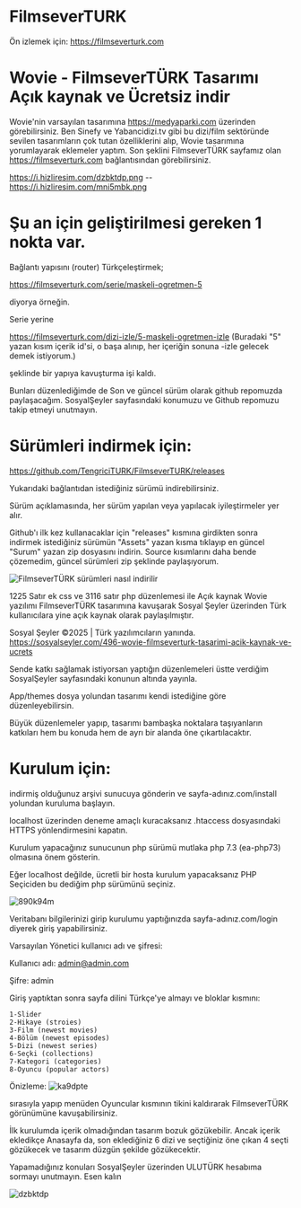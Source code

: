 # FilmseverTURK
Ön izlemek için: https://filmseverturk.com

# Wovie - FilmseverTÜRK Tasarımı Açık kaynak ve Ücretsiz indir

Wovie'nin varsayılan tasarımına https://medyaparki.com üzerinden görebilirsiniz. Ben Sinefy ve Yabancidizi.tv gibi bu dizi/film sektöründe sevilen tasarımların çok tutan özelliklerini alıp, Wovie tasarımına yorumlayarak eklemeler yaptım. Son şeklini FilmseverTÜRK sayfamız olan https://filmseverturk.com bağlantısından görebilirsiniz.

https://i.hizliresim.com/dzbktdp.png  --  https://i.hizliresim.com/mni5mbk.png

# Şu an için geliştirilmesi gereken 1 nokta var.

Bağlantı yapısını (router) Türkçeleştirmek;

https://filmseverturk.com/serie/maskeli-ogretmen-5

diyorya örneğin.

Serie yerine

https://filmseverturk.com/dizi-izle/5-maskeli-ogretmen-izle (Buradaki "5" yazan kısım içerik id'si, o başa alınıp, her içeriğin sonuna -izle gelecek demek istiyorum.)

şeklinde bir yapıya kavuşturma işi kaldı.

Bunları düzenlediğimde de Son ve güncel sürüm olarak github repomuzda paylaşacağım. SosyalŞeyler sayfasındaki konumuzu ve Github repomuzu takip etmeyi unutmayın.

# Sürümleri indirmek için:

https://github.com/TengriciTURK/FilmseverTURK/releases

Yukarıdaki bağlantıdan istediğiniz sürümü indirebilirsiniz.

Sürüm açıklamasında, her sürüm yapılan veya yapılacak iyileştirmeler yer alır.

Github'ı ilk kez kullanacaklar için "releases" kısmına girdikten sonra indirmek istediğiniz sürümün "Assets" yazan kısma tıklayıp en güncel "Surum" yazan zip dosyasını indirin. Source kısımlarını daha bende çözemedim, güncel sürümleri zip şeklinde paylaşıyorum.

![FilmseverTÜRK sürümleri nasıl indirilir](https://github.com/user-attachments/assets/1a58f8cc-0e63-4789-b232-37520f79554b)



1225 Satır ek css ve 3116 satır php düzenlemesi ile Açık kaynak Wovie yazılımı FilmseverTÜRK tasarımına kavuşarak Sosyal Şeyler üzerinden Türk kullanıcılara yine açık kaynak olarak paylaşılmıştır.

Sosyal Şeyler ©2025 | Türk yazılımcıların yanında. https://sosyalseyler.com/496-wovie-filmseverturk-tasarimi-acik-kaynak-ve-ucrets

Sende katkı sağlamak istiyorsan yaptığın düzenlemeleri üstte verdiğim SosyalŞeyler sayfasındaki konunun altında yayınla.

App/themes dosya yolundan tasarımı kendi istediğine göre düzenleyebilirsin.

Büyük düzenlemeler yapıp, tasarımı bambaşka noktalara taşıyanların katkıları hem bu konuda hem de ayrı bir alanda öne çıkartılacaktır.

# Kurulum için:

indirmiş olduğunuz arşivi sunucuya gönderin ve sayfa-adınız.com/install yolundan kuruluma başlayın.

localhost üzerinden deneme amaçlı kuracaksanız .htaccess dosyasındaki HTTPS yönlendirmesini kapatın.

Kurulum yapacağınız sunucunun php sürümü mutlaka php 7.3 (ea-php73) olmasına önem gösterin.

Eğer localhost değilde, ücretli bir hosta kurulum yapacaksanız PHP Seçiciden bu dediğim php sürümünü seçiniz.

![890k94m](https://github.com/user-attachments/assets/14ec69ed-db58-40e0-9a5f-3ccc6e561e4d)

Veritabanı bilgilerinizi girip kurulumu yaptığınızda sayfa-adınız.com/login diyerek giriş yapabilirsiniz.

Varsayılan Yönetici kullanıcı adı ve şifresi:

Kullanıcı adı: admin@admin.com

Şifre: admin

Giriş yaptıktan sonra sayfa dilini Türkçe'ye almayı ve bloklar kısmını:

    1-Slider
    2-Hikaye (stroies)
    3-Film (newest movies)
    4-Bölüm (newest episodes)
    5-Dizi (newest series)
    6-Seçki (collections)
    7-Kategori (categories)
    8-Oyuncu (popular actors)

Önizleme:
![ka9dpte](https://github.com/user-attachments/assets/e8806f3a-e2d6-4918-b735-a57c0cdb8b13)

sırasıyla yapıp menüden Oyuncular kısmının tikini kaldırarak FilmseverTÜRK görünümüne kavuşabilirsiniz.

İlk kurulumda içerik olmadığından tasarım bozuk gözükebilir. Ancak içerik ekledikçe Anasayfa da, son eklediğiniz 6 dizi ve seçtiğiniz öne çıkan 4 seçti gözükecek ve tasarım düzgün şekilde gözükecektir.

Yapamadığınız konuları SosyalŞeyler üzerinden ULUTÜRK hesabıma sormayı unutmayın. Esen kalın

![dzbktdp](https://github.com/user-attachments/assets/09e7e00e-4139-4377-a473-eb038039b27a)
